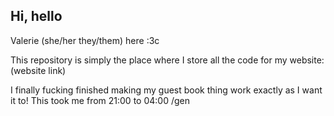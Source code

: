 ## Hi, hello

Valerie (she/her they/them) here :3c

This repository is simply the place where I store all the code for my website: (website link)

I finally fucking finished making my guest book thing work exactly as I want it to! This took me from 21:00 to 04:00 /gen
